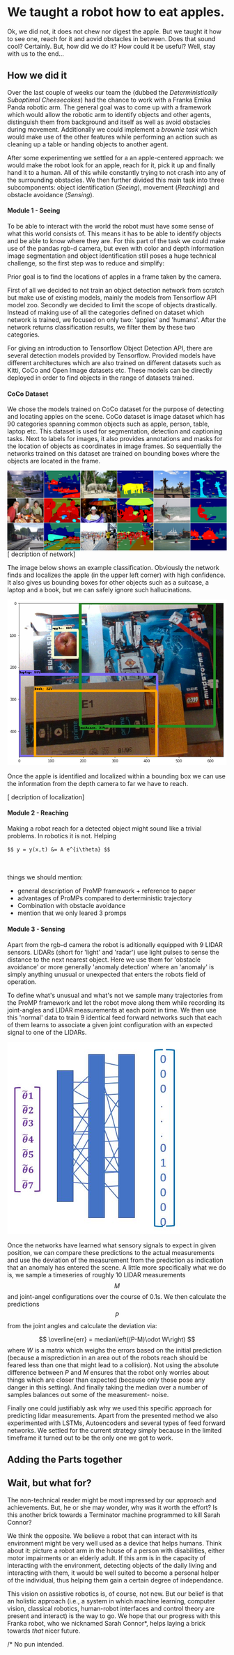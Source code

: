 # We taught a robot how to eat apples.

Ok, we did not, it does not chew nor digest the apple.  But we taught it how to see one, reach for it and aovid obstacles in between.  Does that sound cool? Certainly. But, how did we do it?  How could it be useful? Well, stay with us to the end... 



## How we did it

Over the last couple of weeks our team the (dubbed the *Deterministically Suboptimal Cheesecakes*) had the chance to work with a Franka Emika Panda robotic arm. The general goal was to come up with a framework which would  allow the robotic arm to identify objects and other agents, distinguish them from background and itself as well as avoid obstacles during movement. Additionally we could implement a *brownie task* which would make use of the other features while performing an action such as cleaning up a table or handing objects to another agent. 

After some experimenting we settled for a an apple-centered approach: we would make the robot look for an apple, reach for it, pick it up and finally hand it to a human. All of this while constantly trying to not crash into any of the surrounding obstacles. We then further divided this main task into three subcomponents: object identification (*Seeing*), movement (*Reaching*) and obstacle avoidance (*Sensing*).  



#### Module 1  - Seeing

To be able to interact with the world the robot must have some sense of what this world consists of. This means it has to be able to identify objects and be able to know where they are. For this part of the task we could make use of the pandas rgb-d camera, but even with color and depth information image segmentation and object identification still poses a huge technical challenge, so the first step was to reduce and simplify: 

Prior goal is to find the locations of apples in a frame taken by the camera.

First of all we decided to not train an object detection network from scratch but make use of existing models, mainly the models from Tensorflow API model zoo. Secondly we decided to limit the scope of objects drastically. Instead of making use of all the categories defined on dataset which network is trained, we focused on only two: 'apples' and 'humans'. After the network returns classification results, we filter them by these two categories.

For giving an introduction to Tensorflow Object Detection API, there are several detection models provided by Tensorflow. Provided models have different architectures which are also trained on different datasets such as Kitti, CoCo and Open Image datasets etc. These models can be directly deployed in order to find objects in the range of datasets trained. 

#### CoCo Dataset

We chose the models trained on CoCo dataset for the purpose of detecting and locating apples on the scene. CoCo dataset is image dataset which has 90 categories spanning common objects such as apple, person, table, laptop etc. This dataset is used for segmentation, detection and captioning tasks.  Next to labels for images, it also provides annotations and masks for the location of objects as coordinates in image frames. So sequentially the networks trained on this dataset are trained on bounding boxes where the objects are located in the frame. 

<img src="coco.png"
     alt="Examples from CoCo dataset, images with masks of target categories"
     style="float: left; margin-right: 10px;" />



[ decription of network]

The image below shows an example classification. Obviously the network finds and localizes the apple (in the upper left corner) with high confidence. It also gives us bounding  boxes for other objects such as a suitcase, a laptop and a book, but we can safely ignore such hallucinations. 



![Apples](apple_detection.png)



Once the apple is identified and localized within a bounding box we can use the information from the depth camera to far we have to reach. 

[ decription of localization]





#### Module 2  - Reaching 

Making a robot reach for a detected object might sound like a trivial problems. In robotics it is not. Helping 



```Markdown
$$ y = y(x,t) &= A e^{i\theta} $$




```

things we should mention: 

- general description of ProMP framework + reference to paper 
- advantages of ProMPs compared to derterministic trajectory 
- Combination with obstacle avoidance 
- mention that we only leared 3 promps

#### Module 3  - Sensing

Apart from the rgb-d camera the robot is aditionally equipped with  9 LIDAR sensors. LIDARs (short for 'light' and 'radar') use light pulses to sense the distance to the next nearest object. Here we use them for 'obstacle avoidance' or more generally 'anomaly detection' where an 'anomaly' is simply anything unusual or unexpected that enters the robots field of operation. 

To define what's unusual and what's not we sample many trajectories from the ProMP framework and let the robot move along them while recording its joint-angles and LIDAR measurements at each point in time. We then use this 'normal' data to train 9 identical feed forward networks such that each of them learns to associate a given joint configuration with an expected signal to one of the LIDARs. 

![Lidar_Network](network.jpg)

Once the networks have learned what sensory signals to expect in given position, we can compare these predictions to the actual measurements and use the deviation of the measurement from the prediction as indication that an anomaly has entered the scene. A little more specifically what we do is, we sample a timeseries of roughly 10 LIDAR measurements $$M$$ and joint-angel configurations over the course of 0.1s. We then calculate the predictions $$P$$ from the joint angles and calculate the deviation via: 


$$
\overline{err} = median\left((P-M)\odot W\right)
$$
where $W$ is a matrix which weighs the errors based on the initial prediction (because a misprediction in an area  out of the robots reach should be feared less than one that might lead to a collision). Not using the absolute difference between $P$ and $M$ ensures that the robot only worries about things which are closer than expected (because only those pose any danger in  this setting). And finally taking the median over a number of samples balances out some of the measurement- noise. 

Finally one could justifiably ask why we used this specific approach for predicting lidar measurements. Apart from the presented method we also experimented with LSTMs, Autoencoders and several types of feed forward networks. We settled for the current strategy simply because in the limited timeframe it turned out to be the only one we got to work. 



## Adding the Parts together





## Wait, but what for?

The non-technical reader might be most impressed by our approach and achievements. But, he or she may wonder, why was it worth the effort? Is this another brick towards a Terminator machine programmed to kill Sarah Connor? 

We think the opposite. We believe a robot that can interact with its environment might be very well used as a device that helps humans. Think about it: picture a robot arm in the house of a person with disabilities, either motor impairments or an elderly adult.  If this arm is in the capacity of interacting with the environment, detecting objects of the daily living and interacting with them, it would be well suited to become a personal helper of the individual, thus helping them gain a certain degree of independance. 

This vision on assistive robotics is, of course, not new. But our belief is that  an holistic approach (i.e., a system in which machine learning, computer vision, classical robotics, human-robot interfaces and control theory are present and interact) is the way to go.  We hope that our progress with this Franka robot, who we nicknamed Sarah Connor*, helps laying a brick towards _that_ nicer future. 

/* No pun intended.



